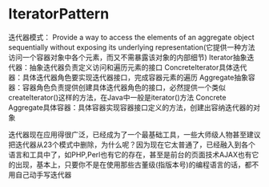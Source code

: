 # IteratorPattern

迭代器模式：
Provide a way to access the elements of an aggregate object sequentially without exposing its underlying representation(它提供一种方法访问一个容器对象中各个元素，而又不需暴露该对象的内部细节)
Iterator抽象迭代器：抽象迭代器负责定义访问和遍历元素的接口
ConcreteIterator具体迭代器：具体迭代器角色要实现迭代器接口，完成容器元素的遍历
Aggregate抽象容器：容器角色负责提供创建具体迭代器角色的接口，必然提供一个类似createIterator()这样的方法，在Java中一般是iterator()方法
Concrete Aggregate具体容器：具体容器实现容器接口定义的方法，创建出容纳迭代器的对象

迭代器现在应用得很广泛，已经成为了一个最基础工具，一些大师级人物甚至建议把迭代器从23个模式中删除，为什么呢？因为现在它太普通了，已经融入到各个语言和工具中了，如PHP,Perl也有它的存在，甚至是前台的页面技术AJAX也有它的出现，基本上，只要你不是在使用那些古董级(指版本号)的编程语言的话，都不用自己动手写迭代器
